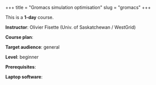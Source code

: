 +++
title = "Gromacs simulation optimisation"
slug = "gromacs"
+++

This is a **1-day** course.

**Instructor**: Olivier Fisette (Univ. of Saskatchewan / WestGrid)

**Course plan**:

**Target audience**: general

**Level**: beginner

**Prerequisites**: 

**Laptop software**:
